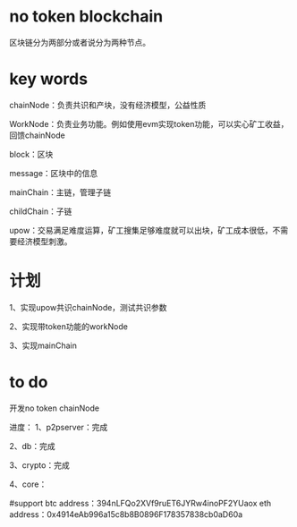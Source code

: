 # no token blockchain
区块链分为两部分或者说分为两种节点。


# key words
chainNode：负责共识和产块，没有经济模型，公益性质

WorkNode：负责业务功能。例如使用evm实现token功能，可以实心矿工收益，回馈chainNode

block：区块

message：区块中的信息

mainChain：主链，管理子链

childChain：子链

upow：交易满足难度运算，矿工搜集足够难度就可以出块，矿工成本很低，不需要经济模型刺激。


# 计划
1、实现upow共识chainNode，测试共识参数

2、实现带token功能的workNode

3、实现mainChain


# to do
开发no token chainNode

进度：
1、p2pserver：完成

2、db：完成

3、crypto：完成

4、core：

#support
btc address：394nLFQo2XVf9ruET6JYRw4inoPF2YUaox
eth address：0x4914eAb996a15c8b8B0896F178357838cb0aD60a
